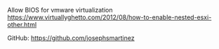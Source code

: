 
Allow BIOS for vmware virtualization
https://www.virtuallyghetto.com/2012/08/how-to-enable-nested-esxi-other.html


GitHub:	https://github.com/josephsmartinez
